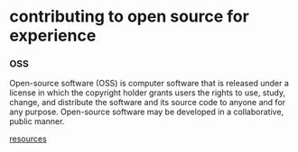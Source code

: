 # contributing to open source for experience

### OSS

Open-source software (OSS) is computer software that is released under a license in which the copyright holder grants users the rights to use, study, change, and distribute the software and its source code to anyone and for any purpose. Open-source software may be developed in a collaborative, public manner.

[resources](https://github.com/zero-to-mastery/start-here-guidelines)

